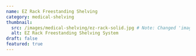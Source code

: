 ```yaml
---
name: EZ Rack Freestanding Shelving
category: medical-shelving
thumbnail:
  src: /images/medical-shelving/ez-rack-solid.jpg # Note: Changed 'image' to 'src' to match example schema
  alt: EZ Rack Freestanding Shelving System
draft: false
featured: true
---
```

